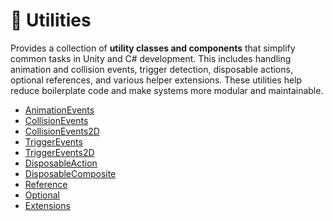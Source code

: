 # 🧩 Utilities

Provides a collection of **utility classes and components** that simplify common tasks in Unity and C# development. This
includes handling animation and collision events, trigger detection, disposable actions, optional references, and
various helper extensions. These utilities help reduce boilerplate code and make systems more modular and maintainable.

- [AnimationEvents](AnimationEvents.md)
- [CollisionEvents](CollisionEvents.md)
- [CollisionEvents2D](CollisionEvents2D.md)
- [TriggerEvents](TriggerEvents.md)
- [TriggerEvents2D](TriggerEvents2D.md)
- [DisposableAction](DisposableAction.md)
- [DisposableComposite](DisposableComposite.md)
- [Reference](Reference.md)
- [Optional](Optional.md)
- [Extensions](Extensions.md)
